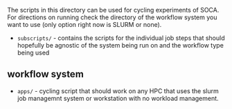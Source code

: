 The scripts in this directory can be used for cycling experiments of SOCA. For directions on running check
the directory of the workflow system you want to use (only option right now is SLURM or none).

* `subscripts/` - contains the scripts for the individual job steps that should hopefully be agnostic
of the system being run on and the workflow type being used

## workflow system ##
* `apps/` - cycling script that should work on any HPC that uses the slurm job
managemnt system or workstation with no workload management.
